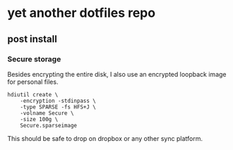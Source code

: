 # yet another dotfiles repo


## post install

### Secure storage

Besides encrypting the entire disk, I also use an encrypted loopback image for
personal files.

    hdiutil create \
        -encryption -stdinpass \
        -type SPARSE -fs HFS+J \
        -volname Secure \
        -size 100g \
        Secure.sparseimage

This should be safe to drop on dropbox or any other sync platform.
